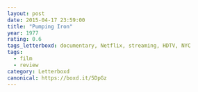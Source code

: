 ```yaml
---
layout: post 
date: 2015-04-17 23:59:00
title: "Pumping Iron"
year: 1977
rating: 0.6
tags_letterboxd: documentary, Netflix, streaming, HDTV, NYC
tags:
  - film
  - review
category: Letterboxd
canonical: https://boxd.it/5DpGz
---
```

